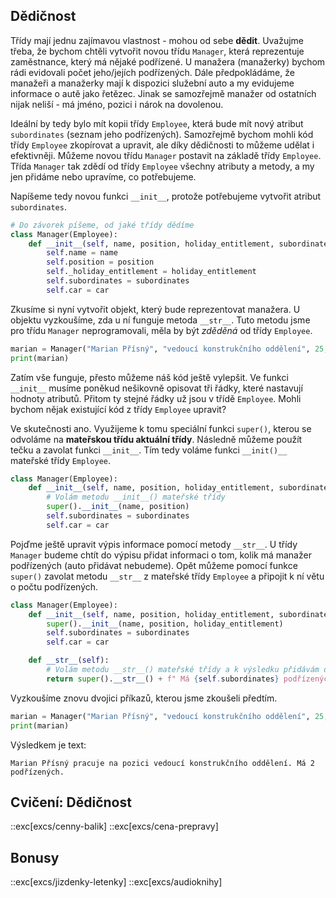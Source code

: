 ## Dědičnost

Třídy mají jednu zajímavou vlastnost - mohou od sebe **dědit**. Uvažujme třeba, že bychom chtěli vytvořit novou třídu `Manager`, která reprezentuje zaměstnance, který má nějaké podřízené. U manažera (manažerky) bychom rádi evidovali počet jeho/jejích podřízených. Dále předpokládáme, že manažeři a manažerky mají k dispozici služební auto a my evidujeme informace o autě jako řetězec. Jinak se samozřejmě manažer od ostatních nijak neliší - má jméno, pozici i nárok na dovolenou.

Ideální by tedy bylo mít kopii třídy `Employee`, která bude mít nový atribut `subordinates` (seznam jeho podřízených). Samozřejmě bychom mohli kód třídy `Employee` zkopírovat a upravit, ale díky dědičnosti to můžeme udělat i efektivněji. Můžeme novou třídu `Manager` postavit na základě třídy `Employee`. Třída `Manager` tak zdědí od třídy `Employee` všechny atributy a metody, a my jen přidáme nebo upravíme, co potřebujeme.

Napíšeme tedy novou funkci `__init__`, protože potřebujeme vytvořit atribut `subordinates`.

```py
# Do závorek píšeme, od jaké třídy dědíme
class Manager(Employee):
    def __init__(self, name, position, holiday_entitlement, subordinates, car):
        self.name = name
        self.position = position
        self._holiday_entitlement = holiday_entitlement
        self.subordinates = subordinates
        self.car = car
```

Zkusíme si nyní vytvořit objekt, který bude reprezentovat manažera. U objektu vyzkoušíme, zda u ní funguje metoda `__str__`. Tuto metodu jsme pro třídu `Manager` neprogramovali, měla by být *zděděná* od třídy `Employee`.

```py
marian = Manager("Marian Přísný", "vedoucí konstrukčního oddělení", 25, 2, "Škoda Octavia 1.5 TSI")
print(marian)
```

Zatím vše funguje, přesto můžeme náš kód ještě vylepšit. Ve funkci `__init__` musíme poněkud nešikovně opisovat tři řádky, které nastavují hodnoty atributů. Přitom ty stejné řádky už jsou v třídě `Employee`. Mohli bychom nějak existující kód z třídy `Employee` upravit?

Ve skutečnosti ano. Využijeme k tomu speciální funkci `super()`, kterou se odvoláme na **mateřskou třídu aktuální třídy**. Následně můžeme použít tečku a zavolat funkci `__init__`. Tím tedy voláme funkci `__init()__` mateřské třídy `Employee`.

```py
class Manager(Employee):
    def __init__(self, name, position, holiday_entitlement, subordinates, car):
        # Volám metodu __init__() mateřské třídy
        super().__init__(name, position)
        self.subordinates = subordinates
        self.car = car
```

Pojďme ještě upravit výpis informace pomocí metody `__str__`. U třídy `Manager` budeme chtít do výpisu přidat informaci o tom, kolik má manažer podřízených (auto přidávat nebudeme). Opět můžeme pomocí funkce `super()` zavolat metodu `__str__` z mateřské třídy `Employee` a připojit k ní větu o počtu podřízených.

```py
class Manager(Employee):
    def __init__(self, name, position, holiday_entitlement, subordinates, car):
        super().__init__(name, position, holiday_entitlement)
        self.subordinates = subordinates
        self.car = car

    def __str__(self):
        # Volám metodu __str__() mateřské třídy a k výsledku přidávám další řetězec
        return super().__str__() + f" Má {self.subordinates} podřízených."
```

Vyzkoušíme znovu dvojici příkazů, kterou jsme zkoušeli předtím.

```py
marian = Manager("Marian Přísný", "vedoucí konstrukčního oddělení", 25, 2, "Škoda Octavia")
print(marian)
```

Výsledkem je text:

```
Marian Přísný pracuje na pozici vedoucí konstrukčního oddělení. Má 2 podřízených.
```

## Cvičení: Dědičnost

::exc[excs/cenny-balik]
::exc[excs/cena-prepravy]

## Bonusy

::exc[excs/jizdenky-letenky]
::exc[excs/audioknihy]
